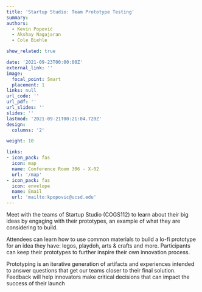 ```yaml
---
title: 'Startup Studio: Team Prototype Testing'
summary:
authors: 
  - Kevin Popović
  - Akshay Nagajaran
  - Cole Biehle

show_related: true

date: '2021-09-23T00:00:00Z'
external_link: ''
image:
  focal_point: Smart
  placement: 1
links: null
url_code: ''
url_pdf: ''
url_slides: ''
slides: ''
lastmod: '2021-09-21T00:21:04.720Z'
design:
  columns: '2'

weight: 10

links:
- icon_pack: fas
  icon: map
  name: Conference Room 306 - X-02
  url: '/map'
- icon_pack: fas
  icon: envelope
  name: Email
  url: 'mailto:kpopovic@ucsd.edu'
---
```

Meet with the teams of Startup Studio (COGS112) to learn about their big ideas by engaging with their prototypes, an example of what they are considering to build. 

Attendees can learn how to use common materials to build a lo-fi prototype for an idea they have: legos, playdoh, arts & crafts and more. Participants can keep their prototypes to further inspire their own innovation process.

Prototyping is an iterative generation of artifacts and experiences intended to answer questions that get our teams closer to their final solution. Feedback will help innovators make critical decisions that can impact the success of their launch